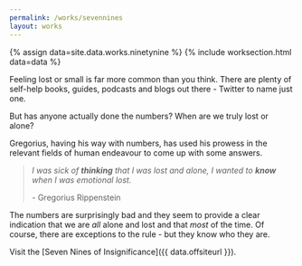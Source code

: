 ```yaml
---
permalink: /works/sevennines
layout: works
---
```


{% assign data=site.data.works.ninetynine %}
{% include worksection.html data=data %}

Feeling lost or small is far more common than you think. There are plenty of self-help books, guides, podcasts and blogs out there - Twitter to name just one.

But has anyone actually done the numbers? When are we truly lost or alone?

Gregorius, having his way with numbers, has used his prowess in the relevant fields of human endeavour to come up with some answers.

> *I was sick of **thinking** that I was lost and alone, I wanted to **know** when I was emotional lost.* <p>- Gregorius Rippenstein

The numbers are surprisingly bad and they seem to provide a clear indication that we are *all* alone and lost and that *most* of the time. Of course, there are exceptions to the rule - but they know who they are.

Visit the [Seven Nines of Insignificance]({{ data.offsiteurl }}).
